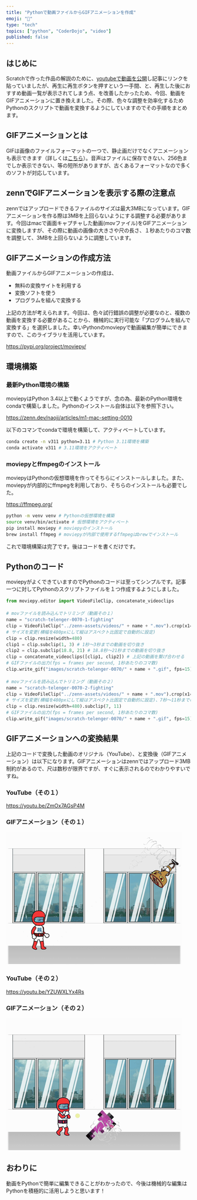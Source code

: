 ```yaml
---
title: "Pythonで動画ファイルからGIFアニメーションを作成"
emoji: "🐍"
type: "tech"
topics: ["python", "CoderDojo", "video"]
published: false
---
```


## はじめに

Scratchで作った作品の解説のために、[youtubeで動画を公開](https://www.youtube.com/channel/UC5Zmd4YgCeQ3OgYmJWLM6cg)し記事にリンクを貼っていましたが、再生に再生ボタンを押すという一手間、と、再生した後におすすめ動画一覧が表示されてしまう点、を改善したかったため、今回、動画をGIFアニメーションに置き換えました。その際、色々な調整を効率化するためPythonのスクリプトで動画を変換するようにしていますのでその手順をまとめます。

## GIFアニメーションとは

GIFは画像のファイルフォーマットの一つで、静止画だけでなくアニメーションも表示できます（詳しくは[こちら](https://ja.wikipedia.org/wiki/GIF%E3%82%A2%E3%83%8B%E3%83%A1%E3%83%BC%E3%82%B7%E3%83%A7%E3%83%B3)）。音声はファイルに保存できない、256色までしか表示できない、等の短所がありますが、古くあるフォーマットなので多くのソフトが対応しています。

## zennでGIFアニメーションを表示する際の注意点

zennではアップロードできるファイルのサイズは最大3MBになっています。GIFアニメーションを作る際は3MBを上回らないようにする調整する必要があります。今回はmacで画面キャプチャした動画(movファイル)をGIFアニメーションに変換しますが、その際に動画の画像の大きさや尺の長さ、１秒あたりのコマ数を調整して、3MBを上回らないように調整しています。

## GIFアニメーションの作成方法

動画ファイルからGIFアニメーションの作成は、

- 無料の変換サイトを利用する
- 変換ソフトを使う
- プログラムを組んで変換する

上記の方法が考えられます。今回は、色々試行錯誤の調整が必要なのと、複数の動画を変換する必要があることから、機械的に実行可能な「プログラムを組んで変換する」を選択しました。幸いPythonのmoviepyで動画編集が簡単にできますので、このライブラリを活用しています。

https://pypi.org/project/moviepy/

## 環境構築

### 最新Python環境の構築

moviepyはPython 3.4以上で動くようですが、念の為、最新のPython環境をcondaで構築しました。Pythonのインストール自体は以下を参照下さい。

https://zenn.dev/naoji/articles/m1-mac-setting-0010

以下のコマンでcondaで環境を構築して、アクティベートしています。

```bash
conda create -n v311 python=3.11 # Python 3.11環境を構築
conda activate v311 # 3.11環境をアクティベート
```

### moviepyとffmpegのインストール

moviepyはPythonの仮想環境を作ってそちらにインストールしました。また、moviepyが内部的にffmpegを利用しており、そちらのインストールも必要でした。

https://ffmpeg.org/

```bash
python -m venv venv # Pythonの仮想環境を構築
source venv/bin/activate # 仮想環境をアクティベート
pip install moviepy # moviepyのインストール
brew install ffmpeg # moviepyが内部で使用するffmpegはbrewでインストール
```

これで環境構築は完了です。後はコードを書くだけです。

## Pythonのコード

moviepyがよくできていますのでPythonのコードは至ってシンプルです。記事一つに対してPythonのスクリプトファイルを１つ作成するようにしました。

```python
from moviepy.editor import VideoFileClip, concatenate_videoclips

# movファイルを読み込んでトリミング（動画その１）
name = "scratch-telenger-0070-1-fighting"
clip = VideoFileClip("../zenn-assets/videos/" + name + ".mov").crop(x1=300,y1=60,x2=1620,y2=1050)
# サイズを変更(横幅を480pxにして縦はアスペクト比固定で自動的に設定)
clip = clip.resize(width=480)
clip1 = clip.subclip(1, 3) # 1秒〜3秒までの動画を切り抜き
clip2 = clip.subclip(18.8, 21) # 18.8秒〜21秒までの動画を切り抜き
clip = concatenate_videoclips([clip1, clip2]) # 上記の動画を繋げ合わせる
# GIFファイルの出力(fps = frames per second, 1秒あたりのコマ数)
clip.write_gif("images/scratch-telenger-0070/" + name + ".gif", fps=15)

# movファイルを読み込んでトリミング（動画その２）
name = "scratch-telenger-0070-2-fighting"
clip = VideoFileClip("../zenn-assets/videos/" + name + ".mov").crop(x1=300,y1=60,x2=1620,y2=1050)
# サイズを変更(横幅を480pxにして縦はアスペクト比固定で自動的に設定)、7秒〜11秒までの動画を切り抜き
clip = clip.resize(width=480).subclip(7, 11) 
# GIFファイルの出力(fps = frames per second, 1秒あたりのコマ数)
clip.write_gif("images/scratch-telenger-0070/" + name + ".gif", fps=15)
```

## GIFアニメーションへの変換結果

上記のコードで変換した動画のオリジナル（YouTube）、と変換後（GIFアニメーション）は以下になります。GIFアニメーションはzennではアップロード3MB制約があるので、尺は数秒が限界ですが、すぐに表示されるのでわかりやすいですね。

### YouTube（その１）

https://youtu.be/ZmOx7AGsP4M

### GIFアニメーション（その１）

![オフィスの激戦](/images/scratch-telenger-0070/scratch-telenger-0070-1-fighting.gif)

### YouTube（その２）

https://youtu.be/YZUWXLYx4Rs

### GIFアニメーション（その２）

![意図しない挙動](/images/scratch-telenger-0070/scratch-telenger-0070-2-fighting.gif)

## おわりに

動画をPythonで簡単に編集できることがわかったので、今後は機械的な編集はPythonを積極的に活用しようと思います！
